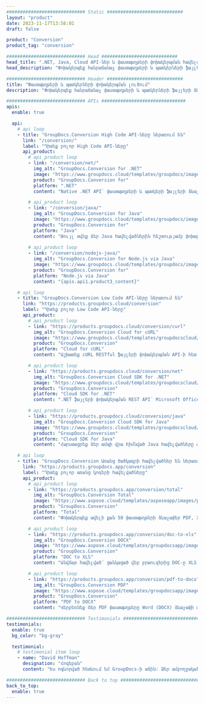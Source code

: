 ```yaml
---
############################# Static ############################
layout: "product"
date: 2023-11-17T13:56:01
draft: false

product: "Conversion"
product_tag: "conversion"

############################# Head ############################
head_title: ".NET, Java, Cloud API-ներ և փաստաթղթերի փոխակերպման հավելվածներ GroupDocs-ի կողմից"
head_description: "Փոխակերպեք հանրաճանաչ փաստաթղթերի և պատկերների ֆայլերի ձևաչափերը ցանկացած հարթակում հավելվածների և api-ի վրա հիմնված լուծումներով:"

############################# Header ############################
title: "Փաստաթղթերի և պատկերների փոխակերպման լուծում"
description: "Փոխակերպեք հանրաճանաչ փաստաթղթերի և պատկերների ֆայլերի ձևաչափերը ցանկացած հարթակում հավելվածների և api-ի վրա հիմնված լուծումներով:"

############################# APIs ###############################
apis:
  enable: true

  api:
    # api loop
    - title: "GroupDocs.Conversion High Code API-ները ներառում են"
      link: "/conversion/"
      label: "Դիտեք բոլոր High Code API-ները"
      api_product:
        # api_product loop
        - link: "/conversion/net/"
          img_alt: "GroupDocs.Conversion for .NET"
          image: "https://www.groupdocs.cloud/templates/groupdocs/images/product-logos/groupdocs-conversion-net.png"
          product: "GroupDocs.Conversion for"
          platform: ".NET"
          content: "Native .NET API՝ փաստաթղթերի և պատկերի ֆայլերի ձևաչափերը ճշգրիտ փոխակերպելու համար ցանկացած տեսակի .NET հավելվածում: Աջակցում է փոխակերպման ընթացքում պատկերի ջրանիշներ ավելացնելուն:"

        # api_product loop
        - link: "/conversion/java/"
          img_alt: "GroupDocs.Conversion for Java"
          image: "https://www.groupdocs.cloud/templates/groupdocs/images/product-logos/groupdocs-conversion-java.png"
          product: "GroupDocs.Conversion for"
          platform: "Java"
          content: "Թույլ տվեք ձեր Java հավելվածներին հեշտությամբ փոխարկել բոլոր արդյունաբերական ստանդարտ փաստաթղթերի ձևաչափերը, ներառյալ Microsoft Office, PDF, HTML, պատկերներ և շատ ուրիշներ:"
          
        # api_product loop
        - link: "/conversion/nodejs-java/"
          img_alt: "GroupDocs.Conversion for Node.js via Java"
          image: "https://www.groupdocs.cloud/templates/groupdocs/images/product-logos/groupdocs-conversion-nodejs-java.png"
          product: "GroupDocs.Conversion for"
          platform: "Node.js via Java"
          content: "{apis.api1.product3_content}"

    # api loop
    - title: "GroupDocs.Conversion Low Code API-ները ներառում են"
      link: "https://products.groupdocs.cloud/conversion"
      label: "Դիտեք բոլոր Low Code API-ները"
      api_product:
        # api_product loop
        - link: "https://products.groupdocs.cloud/conversion/curl"
          img_alt: "GroupDocs.Conversion Cloud for cURL"
          image: "https://www.groupdocs.cloud/templates/groupdocscloud/images/sdk/272x272/groupdocs_conversion-for-curl.png"
          product: "GroupDocs.Conversion"
          platform: "Cloud for cURL"
          content: "Աշխատեք cURL RESTful ֆայլերի փոխակերպման API-ի հետ՝ հեշտությամբ փոխակերպելու Microsoft Office, PDF, Email, Project, HTML և այլ սովորական ֆայլերի ձևաչափեր ձեր հավելվածներում:"

        # api_product loop
        - link: "https://products.groupdocs.cloud/conversion/net"
          img_alt: "GroupDocs.Conversion Cloud SDK for .NET"
          image: "https://www.groupdocs.cloud/templates/groupdocscloud/images/sdk/272x272/groupdocs_conversion-for-net.png"
          product: "GroupDocs.Conversion"
          platform: "Cloud SDK for .NET"
          content: ".NET ֆայլերի փոխակերպման REST API՝ Microsoft Office, PDF, Email, Project, HTML և այլ սովորական ֆայլերի ձևաչափեր հեշտությամբ փոխարկելու համար Cloud SDK-ի միջոցով ցանկացած հարթակում:"

        # api_product loop
        - link: "https://products.groupdocs.cloud/conversion/java"
          img_alt: "GroupDocs.Conversion Cloud SDK for Java"
          image: "https://www.groupdocs.cloud/templates/groupdocscloud/images/sdk/272x272/groupdocs_conversion-for-java.png"
          product: "GroupDocs.Conversion"
          platform: "Cloud SDK for Java"
          content: "Հարստացրեք ձեր ամպի վրա հիմնված Java հավելվածները փաստաթղթերի փոխակերպման առաջադեմ գործառույթներով ցանկացած հարթակում, որը կարող է զանգահարել REST API:"

    # api loop
    - title: "GroupDocs.Conversion Առանց ծածկագրի հավելվածներ են ներառված"
      link: "https://products.groupdocs.app/conversion"
      label: "Դիտեք բոլոր առանց կոդերի հավելվածները"
      api_product:
        # api_product loop
        - link: "https://products.groupdocs.app/conversion/total"
          img_alt: "GroupDocs.Conversion Total"
          image: "https://www.aspose.cloud/templates/asposeapp/images/products/logo/aspose_conversion-app.png"
          product: "GroupDocs.Conversion"
          platform: "Total"
          content: "Փոխակերպեք ավելի քան 50 փաստաթղթերի ձևաչափեր PDF, XLSX, DOCX, XPS, HTML և այլն:"

        # api_product loop
        - link: "https://products.groupdocs.app/conversion/doc-to-xls"
          img_alt: "GroupDocs.Conversion DOCX"
          image: "https://www.aspose.cloud/templates/groupdocsapp/images/products/logo/groupdocs_words-app.png"
          product: "GroupDocs.Conversion"
          platform: "DOC to XLS"
          content: "Անվճար հավելված՝ ցանկացած վեբ բրաուզերից DOC-ը XLS ձևաչափի փոխարկելու համար:"

        # api_product loop
        - link: "https://products.groupdocs.app/conversion/pdf-to-docx"
          img_alt: "GroupDocs.Conversion PDF"
          image: "https://www.aspose.cloud/templates/groupdocsapp/images/products/logo/groupdocs_pdf-app.png"
          product: "GroupDocs.Conversion"
          platform: "PDF to DOCX"
          content: "Վերբեռնեք ձեր PDF փաստաթղթերը Word (DOCX) ձևաչափի անխափան փոխակերպման համար:"

############################# Testimonials ###############################
testimonials:
  enable: true
  bg_color: "bg-gray"

  testimonial:
    # testimonial item loop
    - name: "David Hoffman"
      designation: "Հոգեբան"
      content: "Ես ոգևորված հետևում եմ GroupDocs-ի աճին: Ձեր ամբողջական թիմի արձագանքողությունն ինձ մեծապես օգնեց, երբ ես GroupDocs-ում ինչ-որ մեկի հետ խոսում եմ, կարող եմ երաշխավորել, որ ինչ-որ մեկը լսում է և անում է, որ ինչ-որ բան տեղի ունենա:"

############################# Back to top ###############################
back_to_top:
  enable: true
---
```

